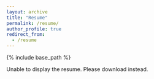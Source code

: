 ```yaml
---
layout: archive
title: "Resume"
permalink: /resume/
author_profile: true
redirect_from:
  - /resume
---
```


{% include base_path %}

<object class="pdf" data="https://sahabulh.github.io/files/resume.pdf" type="application/pdf" width="100%">
	<p>Unable to display the resume. Please <a style="text-decoration:none;" href="https://sahabulh.github.io/files/resume.pdf">download</a> instead.</p>
</object>
